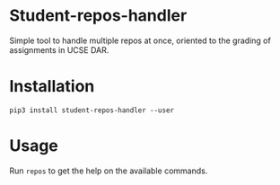 # Student-repos-handler

Simple tool to handle multiple repos at once, oriented to the grading of assignments in UCSE DAR.


# Installation

```
pip3 install student-repos-handler --user
```

# Usage

Run `repos` to get the help on the available commands.
